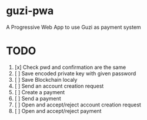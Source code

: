 # guzi-pwa
A Progressive Web App to use Guzi as payment system

# TODO
1. [x] Check pwd and confirmation are the same
2. [ ] Save encoded private key with given password
3. [ ] Save Blockchain localy
4. [ ] Send an account creation request
5. [ ] Create a payment
6. [ ] Send a payment
7. [ ] Open and accept/reject account creation request
8. [ ] Open and accept/reject payment
